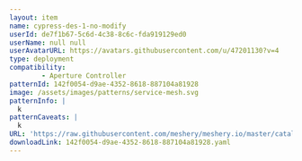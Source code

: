 ```yaml
---
layout: item
name: cypress-des-1-no-modify
userId: de7f1b67-5c6d-4c38-8c6c-fda919129ed0
userName: null null
userAvatarURL: https://avatars.githubusercontent.com/u/47201130?v=4
type: deployment
compatibility: 
        - Aperture Controller
patternId: 142f0054-d9ae-4352-8618-887104a81928
image: /assets/images/patterns/service-mesh.svg
patternInfo: |
  k
patternCaveats: |
  k
URL: 'https://raw.githubusercontent.com/meshery/meshery.io/master/catalog/142f0054-d9ae-4352-8618-887104a81928.yaml'
downloadLink: 142f0054-d9ae-4352-8618-887104a81928.yaml
---
```

